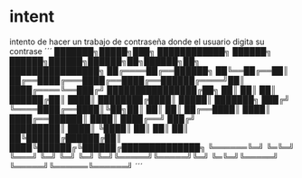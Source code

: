 
# intent
intento de hacer un trabajo de contraseña donde el usuario digita su contrase
´´´
███████╗█████╗███╗   ████████████╗    ██████╗ ██████╗██████╗██████╗██╗██████╗██╗   ████████████████╗
██╔════██╔══██████╗  ██╚══██╔══██║    ██╔══████╔═══████╔══████╔══██████╔════╝██║   ████╔════╚══███╔╝
████████████████╔██╗ ██║  ██║  ██║    ██████╔██║   ████║  ████████╔████║  █████║   ███████╗   ███╔╝ 
╚════████╔══████║╚██╗██║  ██║  ██║    ██╔══████║   ████║  ████╔══██████║   ████║   ████╔══╝  ███╔╝  
█████████║  ████║ ╚████║  ██║  ██║    ██║  ██╚██████╔██████╔██║  ████╚██████╔╚██████╔██████████████╗
╚══════╚═╝  ╚═╚═╝  ╚═══╝  ╚═╝  ╚═╝    ╚═╝  ╚═╝╚═════╝╚═════╝╚═╝  ╚═╚═╝╚═════╝ ╚═════╝╚══════╚══════╝
´´´                                                                                                   
